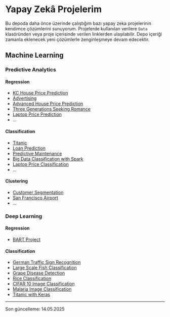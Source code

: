 # Yapay Zekâ Projelerim

Bu depoda daha önce üzerinde çalıştığım bazı yapay zeka projelerinin kendimce çözümlerini sunuyorum. Projelerde kullanılan verilere `Data` klasöründen veya proje içerisinde verilen linklerden ulaşılabilir. Depo içeriği zamanla eklenecek yeni çözümlerle zenginleşmeye devam edecektir.

## Machine Learning

### Predictive Analytics

#### Regression

- [KC House Price Prediction](01_Machine_Learning/01_Predictive_Analytics/01_Regression/01_KC_House_Price_Prediction.ipynb)
- [Advertising](01_Machine_Learning/01_Predictive_Analytics/01_Regression/02_Advertising.ipynb)
- [Advanced House Price Prediction](01_Machine_Learning/01_Predictive_Analytics/01_Regression/03_Advanced_House_Price_Prediction.ipynb)
- [Three Generations Seeking Romance](01_Machine_Learning/01_Predictive_Analytics/01_Regression/04_Three_Generations_Seeking_Romance.ipynb)
- [Laptop Price Prediction](01_Machine_Learning/01_Predictive_Analytics/01_Regression/05_Laptop_Price_Prediction.ipynb)
- ...

#### Classification

- [Titanic](01_Machine_Learning/01_Predictive_Analytics/02_Classification/01_Titanic.ipynb)
- [Loan Prediction](01_Machine_Learning/01_Predictive_Analytics/02_Classification/02_Loan_Prediction.ipynb)
- [Predictive Maintenance](01_Machine_Learning/01_Predictive_Analytics/02_Classification/03_Predictive_Maintenance_Model.ipynb)
- [Big Data Classification with Spark](01_Machine_Learning/01_Predictive_Analytics/02_Classification/04_Big_Data_Classification_with_Spark.ipynb)
- [Laptop Price Classification](01_Machine_Learning/01_Predictive_Analytics/02_Classification/05_Laptop_Price_Classification.ipynb)
- ...

#### Clustering

- [Customer Segmentation](01_Machine_Learning/01_Predictive_Analytics/03-Clustering/01_Customer_Segmentation.ipynb)
- [San Francisco Airport](01_Machine_Learning/01_Predictive_Analytics/03-Clustering/02_San_Francisco_Airport.ipynb)
- ...

### Deep Learning

#### Regression

- [BART Project](01_Machine_Learning/02_Deep_Learning/01_Regression/01_BART_Project.ipynb)

#### Classification

- [German Traffic Sign Recognition](01_Machine_Learning/02_Deep_Learning/02_Classification/01_German_Traffic_Sign_Recognition.ipynb)
- [Large Scale Fish Classification](01_Machine_Learning/02_Deep_Learning/02_Classification/02_Large_Scale_Fish_Classification.ipynb)
- [Grape Disease Detection](01_Machine_Learning/02_Deep_Learning/02_Classification/03_Grape_Disease_Detection.ipynb)
- [Rice Classification](01_Machine_Learning/02_Deep_Learning/02_Classification/04_Rice_Classification.ipynb)
- [CIFAR 10 Image Classification](01_Machine_Learning/02_Deep_Learning/02_Classification/05_CIFAR_10_Image_Classification.ipynb)
- [Malaria Image Classification](01_Machine_Learning/02_Deep_Learning/02_Classification/06_Malaria_Image_Classification.ipynb)
- [Titanic with Keras](01_Machine_Learning/02_Deep_Learning/02_Classification/07_Titanic_with_Keras.ipynb)

---
Son güncelleme: 14.05.2025
